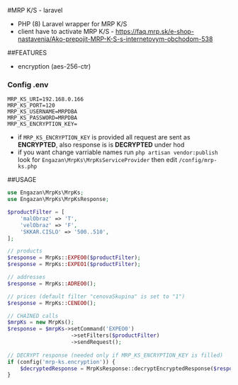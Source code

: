 #MRP K/S - laravel
- PHP (8) Laravel wrapper for MRP K/S
- client have to activate MRP K/S - https://faq.mrp.sk/e-shop-nastavenia/Ako-prepojit-MRP-K-S-s-internetovym-obchodom-538

##FEATURES
- encryption (aes-256-ctr)

### Config .env
```dotenv
MRP_KS_URI=192.168.0.166
MRP_KS_PORT=120
MRP_KS_USERNAME=MRPDBA
MRP_KS_PASSWORD=MRPDBA
MRP_KS_ENCRYPTION_KEY=
```
- if ```MRP_KS_ENCRYPTION_KEY``` is provided all request are sent as __ENCRYPTED__, also response is is __DECRYPTED__ under hod
- if you want change varriable names run ```php artisan vendor:publish``` look for ```Engazan\MrpKs\MrpKsServiceProvider``` then edit ```/config/mrp-ks.php```

##USAGE
```php
use Engazan\MrpKs\MrpKs;
use Engazan\MrpKs\MrpKsResponse;

$productFilter = [
    'malObraz' => 'T',
    'velObraz' => 'F',
    'SKKAR.CISLO' => '500..510',
];

// products
$response = MrpKs::EXPEO0($productFilter);
$response = MrpKs::EXPEO1($productFilter);

// addresses
$response = MrpKs::ADREO0();

// prices (default filter "cenovaSkupina" is set to "1")
$response = MrpKs::CENEO0();

// CHAINED calls
$mrpKs = new MrpKs();
$response = $mrpKs->setCommand('EXPEO0')
                    ->setFilters($productFilter)
                    ->sendRequest();
               
// DECRYPT response (needed only if MRP_KS_ENCRYPTION_KEY is filled) 
if (config('mrp-ks.encryption')) {
    $decryptedResponse = MrpKsResponse::decryptEncryptedResponse($response);
}

```
